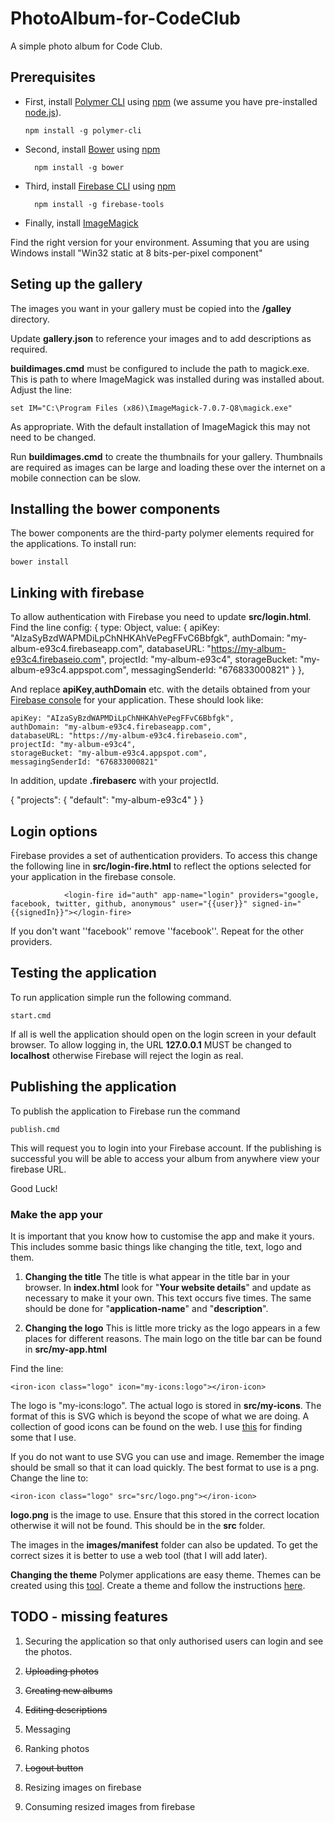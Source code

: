 # PhotoAlbum-for-CodeClub
A simple photo album for Code Club.

## Prerequisites

* First, install [Polymer CLI](https://github.com/Polymer/polymer-cli) using
[npm](https://www.npmjs.com) (we assume you have pre-installed [node.js](https://nodejs.org)).

      npm install -g polymer-cli

* Second, install [Bower](https://bower.io/) using [npm](https://www.npmjs.com)

        npm install -g bower


* Third, install [Firebase CLI](https://github.com/firebase/firebase-tools) using [npm](https://www.npmjs.com)

        npm install -g firebase-tools


* Finally, install [ImageMagick](https://www.imagemagick.org/script/download.php)

Find the right version for your environment. Assuming that you are using Windows install "Win32 static at 8 bits-per-pixel component"

## Seting up the gallery
The images you want in your gallery must be copied into the **/galley** directory.

Update **gallery.json** to reference your images and to add descriptions as required.

**buildimages.cmd** must be configured to include the path to magick.exe. This is path to where ImageMagick was installed during was installed about. Adjust the line:

    set IM="C:\Program Files (x86)\ImageMagick-7.0.7-Q8\magick.exe"
 
As appropriate. With the default installation of ImageMagick this may not need to be changed.

Run **buildimages.cmd** to create the thumbnails for your gallery. Thumbnails are required as images can be large and loading these over the internet on a mobile connection can be slow.

## Installing the bower components
The bower components are the third-party polymer elements required for the applications. To install run:

    bower install

## Linking with firebase
To allow authentication with Firebase you need to update **src/login.html**. Find the line
    config: {
        type: Object,
        value: {
            apiKey: "AIzaSyBzdWAPMDiLpChNHKAhVePegFFvC6Bbfgk",
            authDomain: "my-album-e93c4.firebaseapp.com",
            databaseURL: "https://my-album-e93c4.firebaseio.com",
            projectId: "my-album-e93c4",
            storageBucket: "my-album-e93c4.appspot.com",
            messagingSenderId: "676833000821"
        }
    },

And replace **apiKey**,**authDomain** etc. with the details obtained from your [Firebase console](https://console.firebase.google.com) for your application. These should look like:

    apiKey: "AIzaSyBzdWAPMDiLpChNHKAhVePegFFvC6Bbfgk",
    authDomain: "my-album-e93c4.firebaseapp.com",
    databaseURL: "https://my-album-e93c4.firebaseio.com",
    projectId: "my-album-e93c4",
    storageBucket: "my-album-e93c4.appspot.com",
    messagingSenderId: "676833000821"


In addition, update **.firebaserc** with your projectId.

{
  "projects": {
    "default": "my-album-e93c4"
  }
}


## Login options
Firebase provides a set of authentication providers. To access this change the following line in **src/login-fire.html** to reflect the options selected for your application in the firebase console.

                <login-fire id="auth" app-name="login" providers="google, facebook, twitter, github, anonymous" user="{{user}}" signed-in="{{signedIn}}"></login-fire>

If you don't want ''facebook'' remove ''facebook''. Repeat for the other providers.

## Testing the application
To run application simple run the following command.

    start.cmd

If all is well the application should open on the login screen in your default browser. To allow logging in, the URL **127.0.0.1** MUST be changed to **localhost** otherwise Firebase will reject the login as real.

## Publishing the application

To publish the application to Firebase run the command

    publish.cmd

This will request you to login into your Firebase account. If the publishing is successful you will be able to access your album from anywhere view your firebase URL.

Good Luck!

### Make the app your
It is important that you know how to customise the app and make it yours. This includes somme basic things like changing the title, text, logo and them.

1. **Changing the title**
The title is what appear in the title bar in your browser. 
In **index.html** look for "**Your website details**" and update as necessary to make it your own. This text occurs five times. The same should be done for "**application-name**" and "**description**".

2. **Changing the logo**
This is little more tricky as the logo appears in a few places for different reasons. The main logo on the title bar can be found in **src/my-app.html**

Find the line:

    <iron-icon class="logo" icon="my-icons:logo"></iron-icon>

The logo is "my-icons:logo". The actual logo is stored in **src/my-icons**. The format of this is SVG which is beyond the scope of what we are doing. A collection of good icons can be found on the web. I use [this](https://material.io/icons/) for finding some that I use.

If you do not want to use SVG you can use and image. Remember the image should be small so that it can load quickly. The best format to use is a png. Change the line to: 

    <iron-icon class="logo" src="src/logo.png"></iron-icon>

**logo.png** is the image to use. Ensure that this stored in the correct location otherwise it will not be found. This should be in the **src** folder.

The images in the **images/manifest** folder can also be updated. To get the correct sizes it is better to use a web tool (that I will add later).

**Changing the theme**
Polymer applications are easy theme. Themes can be created using this [tool](https://polymerthemes.com/custom-style/). Create a theme and follow the instructions [here](https://polymerthemes.com/help/).


## TODO - missing features
1. Securing the application so that only authorised users can login and see the photos.

2. ~~Uploading photos~~

3. ~~Creating new albums~~

4. ~~Editing descriptions~~

5. Messaging

6. Ranking photos 

7. ~~Logout button~~

8. Resizing images on firebase

9. Consuming resized images from firebase